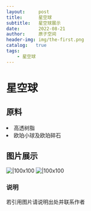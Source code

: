 ```yaml
---
layout:     post
title:      星空球
subtitle:   星空球展示
date:       2022-08-21
author:     原子空间
header-img: img/the-first.png
catalog:   true
tags:
    - 星空球
---
```

# 星空球
## 原料
<li>高透树脂</li>
<li>欧珀小球及欧珀碎石</li>

## 图片展示
![|100x100]({{site.baseurl}}/img/star/1.jpg)
![|100x100]({{site.baseurl}}/img/star/3.jpg)

### 说明
若引用图片请说明出处并联系作者
